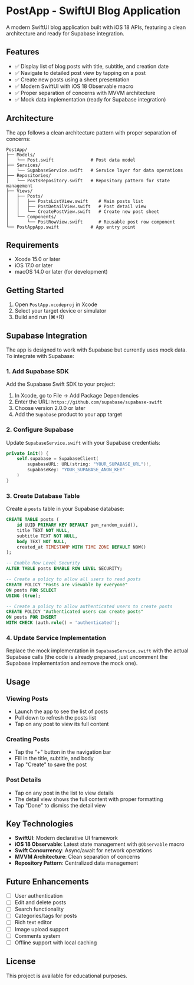 # PostApp - SwiftUI Blog Application

A modern SwiftUI blog application built with iOS 18 APIs, featuring a clean architecture and ready for Supabase integration.

## Features

- ✅ Display list of blog posts with title, subtitle, and creation date
- ✅ Navigate to detailed post view by tapping on a post
- ✅ Create new posts using a sheet presentation
- ✅ Modern SwiftUI with iOS 18 Observable macro
- ✅ Proper separation of concerns with MVVM architecture
- ✅ Mock data implementation (ready for Supabase integration)

## Architecture

The app follows a clean architecture pattern with proper separation of concerns:

```
PostApp/
├── Models/
│   └── Post.swift              # Post data model
├── Services/
│   └── SupabaseService.swift   # Service layer for data operations
├── Repositories/
│   └── PostsRepository.swift   # Repository pattern for state management
├── Views/
│   ├── Posts/
│   │   ├── PostsListView.swift    # Main posts list
│   │   ├── PostDetailView.swift   # Post detail view
│   │   └── CreatePostView.swift   # Create new post sheet
│   └── Components/
│       └── PostRowView.swift      # Reusable post row component
└── PostAppApp.swift            # App entry point
```

## Requirements

- Xcode 15.0 or later
- iOS 17.0 or later
- macOS 14.0 or later (for development)

## Getting Started

1. Open `PostApp.xcodeproj` in Xcode
2. Select your target device or simulator
3. Build and run (⌘+R)

## Supabase Integration

The app is designed to work with Supabase but currently uses mock data. To integrate with Supabase:

### 1. Add Supabase SDK

Add the Supabase Swift SDK to your project:

1. In Xcode, go to File → Add Package Dependencies
2. Enter the URL: `https://github.com/supabase/supabase-swift`
3. Choose version 2.0.0 or later
4. Add the `Supabase` product to your app target

### 2. Configure Supabase

Update `SupabaseService.swift` with your Supabase credentials:

```swift
private init() {
    self.supabase = SupabaseClient(
        supabaseURL: URL(string: "YOUR_SUPABASE_URL")!,
        supabaseKey: "YOUR_SUPABASE_ANON_KEY"
    )
}
```

### 3. Create Database Table

Create a `posts` table in your Supabase database:

```sql
CREATE TABLE posts (
    id UUID PRIMARY KEY DEFAULT gen_random_uuid(),
    title TEXT NOT NULL,
    subtitle TEXT NOT NULL,
    body TEXT NOT NULL,
    created_at TIMESTAMP WITH TIME ZONE DEFAULT NOW()
);

-- Enable Row Level Security
ALTER TABLE posts ENABLE ROW LEVEL SECURITY;

-- Create a policy to allow all users to read posts
CREATE POLICY "Posts are viewable by everyone"
ON posts FOR SELECT
USING (true);

-- Create a policy to allow authenticated users to create posts
CREATE POLICY "Authenticated users can create posts"
ON posts FOR INSERT
WITH CHECK (auth.role() = 'authenticated');
```

### 4. Update Service Implementation

Replace the mock implementation in `SupabaseService.swift` with the actual Supabase calls (the code is already prepared, just uncomment the Supabase implementation and remove the mock one).

## Usage

### Viewing Posts
- Launch the app to see the list of posts
- Pull down to refresh the posts list
- Tap on any post to view its full content

### Creating Posts
- Tap the "+" button in the navigation bar
- Fill in the title, subtitle, and body
- Tap "Create" to save the post

### Post Details
- Tap on any post in the list to view details
- The detail view shows the full content with proper formatting
- Tap "Done" to dismiss the detail view

## Key Technologies

- **SwiftUI**: Modern declarative UI framework
- **iOS 18 Observable**: Latest state management with `@Observable` macro
- **Swift Concurrency**: Async/await for network operations
- **MVVM Architecture**: Clean separation of concerns
- **Repository Pattern**: Centralized data management

## Future Enhancements

- [ ] User authentication
- [ ] Edit and delete posts
- [ ] Search functionality
- [ ] Categories/tags for posts
- [ ] Rich text editor
- [ ] Image upload support
- [ ] Comments system
- [ ] Offline support with local caching

## License

This project is available for educational purposes.
